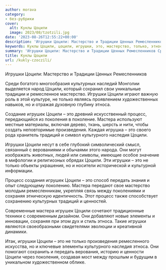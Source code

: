 ```yaml
---
author: morava
category:
- без-рубрики
cover:
  alt: Куклы Цоцили
  image: 2023/08/tzotzili.jpg
date: '2023-08-26T12:55:22+00:00'
description: 'Игрушки Цоцили: Мастерство и Традиции Ценных Ремесленников Среди богатого многообразия культурных наследий Монголии выделяется народ Цоцили, который...'
keywords: Куклы Цоцили, цоцили, игрушки, это, мастерство, только, этноса, игрушек, процесс, мастера, традиции, культурных, поколения, произведения, традиций, культурного
summary: 'Игрушки Цоцили: Мастерство и Традиции Ценных Ремесленников Среди богатого многообразия культурных наследий Монголии выделяется народ Цоцили, который...'
title: Куклы Цоцили
url: /kukly-czoczili/
---
```


Игрушки Цоцили: Мастерство и Традиции Ценных Ремесленников

Среди богатого многообразия культурных наследий Монголии выделяется народ Цоцили, который сохранил свои уникальные традиции и ремесленное мастерство. Игрушки Цоцили играют важную роль в этой культуре, не только являясь проявлением художественных навыков, но и отражая духовную глубину этноса.

Создание игрушек Цоцили – это древний искусственный процесс, передающийся из поколения в поколение. Мастера используют местные материалы, включая дерево, ткань, шерсть и нити, чтобы создать неповторимые произведения. Каждая игрушка – это своего рода хранитель традиций и символ культурного наследия Цоцили.

Игрушки Цоцили несут в себе глубокий символический смысл, связанный с верованиями и обычаями этого народа. Они могут изображать животных, людей или символы, имеющие особое значение в мифологии и религиозных обрядах Цоцили. Эти игрушки – это не только объекты украшения, но и носители исторической и культурной информации.

Процесс создания игрушек Цоцили – это способ передать знания и опыт следующему поколению. Мастера передают свое мастерство молодым ремесленникам, укрепляя связь между поколениями и сохраняя этническую идентичность. Этот процесс также способствует сохранению культурных традиций и ценностей.

Современные мастера игрушек Цоцили сочетают традиционные техники с современным дизайном. Они добавляют новые элементы и инновации, сохраняя при этом дух и стиль этноса. Такие игрушки являются своеобразными свидетелями эволюции и креативной динамики.

Итак, игрушки Цоцили – это не только произведения ремесленного искусства, но и ключевые элементы культурного наследия этноса. Они помогают сохранить и передать верования, историю и ценности Цоцили через поколения, создавая мост между прошлым и будущим в уникальном художественном облике.